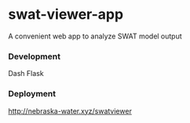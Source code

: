 # swat-viewer-app

A convenient web app to analyze SWAT model output

### Development

Dash
Flask


### Deployment

http://nebraska-water.xyz/swatviewer
